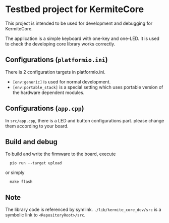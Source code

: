 # Testbed project for KermiteCore

This project is intended to be used for development and debugging for KermiteCore.

The application is a simple keyboard with one-key and one-LED. It is used to check the developing core library works correctly.

## Configurations (`platformio.ini`)

There is 2 configuration targets in platformio.ini.
- `[env:generic]` is used for normal development.
- `[env:portable_stack]` is a special setting which uses portable version of the hardware dependent modules.

## Configurations (`app.cpp`)

In `src/app.cpp`, there is a LED and button configurations part. please change them according to your board.

## Build and debug

To build and write the firmware to the board, execute
```
  pio run --target upload
``` 
  or simply 
```
  make flash
```

## Note

The library code is referenced by symlink. `./lib/kermite_core_dev/src` is a symbolic link to `<RepositoryRoot>/src`.
